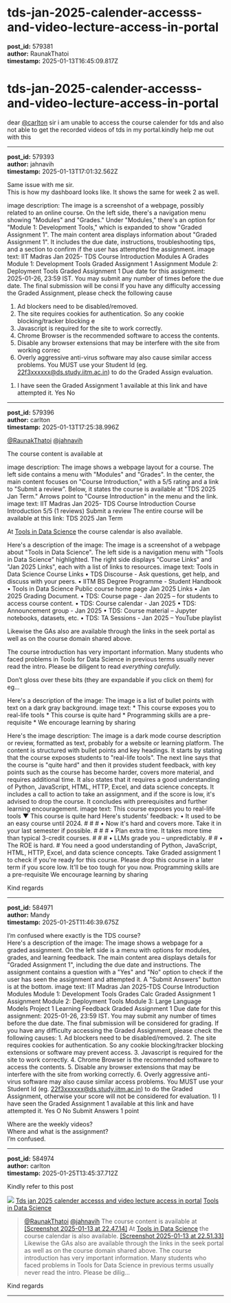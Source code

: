 # tds-jan-2025-calender-accesss-and-video-lecture-access-in-portal

**post_id:** 579381  
**author:** RaunakThatoi  
**timestamp:** 2025-01-13T16:45:09.817Z

# tds-jan-2025-calender-accesss-and-video-lecture-access-in-portal

dear [@carlton](/u/carlton) sir i am unable to access the course calender for tds and also not able to get the recorded videos of tds in my portal.kindly help me out with this

---

**post_id:** 579393  
**author:** jahnavih  
**timestamp:** 2025-01-13T17:01:32.562Z

Same issue with me sir.  
This is how my dashboard looks like. It shows the same for week 2 as well.

image description: The image is a screenshot of a webpage, possibly related to an online course. On the left side, there's a navigation menu showing "Modules" and "Grades." Under "Modules," there's an option for "Module 1: Development Tools," which is expanded to show "Graded Assignment 1". The main content area displays information about "Graded Assignment 1". It includes the due date, instructions, troubleshooting tips, and a section to confirm if the user has attempted the assignment.
image text: IIT Madras Jan 2025- TDS
Course Introduction
Modules
A
Grades
Module 1: Development Tools
Graded Assignment 1
Assignment
Module 2: Deployment Tools
Graded Assignment 1
Due date for this assignment: 2025-01-26, 23:59 IST.
You may submit any number of times before the due date. The final submission will be consi
If you have any difficulty accessing the Graded Assignment, please check the following cause
1. Ad blockers need to be disabled/removed.
2. The site requires cookies for authentication. So any cookie blocking/tracker blocking e
3. Javascript is required for the site to work correctly.
4. Chrome Browser is the recommended software to access the contents.
5. Disable any browser extensions that may be interfere with the site from working correc
6. Overly aggressive anti-virus software may also cause similar access problems.
You MUST use your Student Id (eg. 22f3xxxxxx@ds.study.iitm.ac.in) to do the Graded Assign
evaluation.
1) I have seen the Graded Assignment 1 available at this link and have attempted it.
Yes
No

---

**post_id:** 579396  
**author:** carlton  
**timestamp:** 2025-01-13T17:25:38.996Z

[@RaunakThatoi](/u/raunakthatoi) [@jahnavih](/u/jahnavih)

The course content is available at

image description: The image shows a webpage layout for a course. The left side contains a menu with "Modules" and "Grades". In the center, the main content focuses on "Course Introduction," with a 5/5 rating and a link to "Submit a review". Below, it states the course is available at "TDS 2025 Jan Term." Arrows point to "Course Introduction" in the menu and the link.
image text: IIT Madras Jan 2025- TDS Course Introduction Course Introduction 5/5 (1 reviews) Submit a review The entire course will be available at this link: TDS 2025 Jan Term

At [Tools in Data Science](https://tds.s-anand.net/#/) the course calendar is also available.

Here's a description of the image:
The image is a screenshot of a webpage about "Tools in Data Science". The left side is a navigation menu with "Tools in Data Science" highlighted. The right side displays "Course Links" and "Jan 2025 Links", each with a list of links to resources.
image text: Tools in Data Science
Course Links
• TDS Discourse - Ask questions, get help, and discuss with your peers.
• IITM BS Degree Programme - Student Handbook
• Tools in Data Science Public course home page
Jan 2025 Links
• Jan 2025 Grading Document.
• TDS: Course page - Jan 2025 – for students to access course content.
• TDS: Course calendar - Jan 2025
• TDS: Announcement group - Jan 2025
• TDS: Course material – Jupyter notebooks, datasets, etc.
• TDS: TA Sessions - Jan 2025 – YouTube playlist

Likewise the GAs also are available through the links in the seek portal as well as on the course domain shared above.

The course introduction has very important information. Many students who faced problems in Tools for Data Science in previous terms usually never read the intro. Please be diligent to read *everything carefully.*

Don’t gloss over these bits (they are expandable if you click on them) for eg…

Here's a description of the image:
The image is a list of bullet points with text on a dark gray background.
image text:
\* This course exposes you to real-life tools
\* This course is quite hard
\* Programming skills are a pre-requisite
\* We encourage learning by sharing

Here's the image description:
The image is a dark mode course description or review, formatted as text, probably for a website or learning platform. The content is structured with bullet points and key headings. It starts by stating that the course exposes students to "real-life tools". The next line says that the course is "quite hard" and then it provides student feedback, with key points such as the course has become harder, covers more material, and requires additional time. It also states that it requires a good understanding of Python, JavaScript, HTML, HTTP, Excel, and data science concepts. It includes a call to action to take an assignment, and if the score is low, it's advised to drop the course. It concludes with prerequisites and further learning encouragement.
image text:
This course exposes you to real-life tools
▼ This course is quite hard
Here's students' feedback:
• It used to be an easy course until 2024. # # #
• Now it's hard and covers more. Take it in your last semester if possible. # # #
• Plan extra time. It takes more time than typical 3-credit courses. # # #
• LLMs grade you – unpredictably. # #
• The ROE is hard. #
You need a good understanding of Python, JavaScript, HTML, HTTP, Excel, and data science concepts.
Take Graded assignment 1 to check if you're ready for this course. Please drop this course in a later term if you score low. It'll be too tough for you now.
Programming skills are a pre-requisite
We encourage learning by sharing

Kind regards

---

**post_id:** 584971  
**author:** Mandy  
**timestamp:** 2025-01-25T11:46:39.675Z

I’m confused where exactly is the TDS course?  
Here's a description of the image:
The image shows a webpage for a graded assignment. On the left side is a menu with options for modules, grades, and learning feedback. The main content area displays details for "Graded Assignment 1", including the due date and instructions. The assignment contains a question with a "Yes" and "No" option to check if the user has seen the assignment and attempted it. A "Submit Answers" button is at the bottom.
image text: IIT Madras Jan 2025-TDS Course Introduction Modules Module 1: Development Tools Grades Calc Graded Assignment 1 Assignment Module 2: Deployment Tools Module 3: Large Language Models Project 1 Learning Feedback Graded Assignment 1 Due date for this assignment: 2025-01-26, 23:59 IST. You may submit any number of times before the due date. The final submission will be considered for grading. If you have any difficulty accessing the Graded Assignment, please check the following causes: 1. Ad blockers need to be disabled/removed. 2. The site requires cookies for authentication. So any cookie blocking/tracker blocking extensions or software may prevent access. 3. Javascript is required for the site to work correctly. 4. Chrome Browser is the recommended software to access the contents. 5. Disable any browser extensions that may be interfere with the site from working correctly. 6. Overly aggressive anti-virus software may also cause similar access problems. You MUST use your Student Id (eg. 22f3xxxxxx@ds.study.iitm.ac.in) to do the Graded Assignment, otherwise your score will not be considered for evaluation. 1) I have seen the Graded Assignment 1 available at this link and have attempted it. Yes O No Submit Answers 1 point
  
Where are the weekly videos?  
Where and what is the assignment?  
I’m confused.

---

**post_id:** 584974  
**author:** carlton  
**timestamp:** 2025-01-25T13:45:37.712Z

Kindly refer to this post

![](https://dub1.discourse-cdn.com/flex013/user_avatar/discourse.onlinedegree.iitm.ac.in/carlton/48/56317_2.png)
[Tds jan 2025 calender accesss and video lecture access in portal](https://discourse.onlinedegree.iitm.ac.in/t/tds-jan-2025-calender-accesss-and-video-lecture-access-in-portal/163158/3) [Tools in Data Science](/c/courses/tds-kb/34)

> [@RaunakThatoi](/u/raunakthatoi) [@jahnavih](/u/jahnavih)
> The course content is available at
> [[Screenshot 2025-01-13 at 22.47.14]](https://europe1.discourse-cdn.com/flex013/uploads/iitm/original/3X/b/7/b7c29496f7b2a20dc259fb7176a17e75513d1f20.png "Screenshot 2025-01-13 at 22.47.14")
> At [Tools in Data Science](https://tds.s-anand.net/#/) the course calendar is also available.
> [[Screenshot 2025-01-13 at 22.51.33]](https://europe1.discourse-cdn.com/flex013/uploads/iitm/original/3X/d/f/dfbb3776487be8186e362fb0f11ec940f82939b0.png "Screenshot 2025-01-13 at 22.51.33")
> Likewise the GAs also are available through the links in the seek portal as well as on the course domain shared above.
> The course introduction has very important information. Many students who faced problems in Tools for Data Science in previous terms usually never read the intro. Please be dilig…

Kind regards

---

